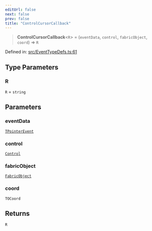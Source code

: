 ```yaml
---
editUrl: false
next: false
prev: false
title: "ControlCursorCallback"
---
```


> **ControlCursorCallback**\<`R`\> = (`eventData`, `control`, `fabricObject`, `coord`) => `R`

Defined in: [src/EventTypeDefs.ts:61](https://github.com/fabricjs/fabric.js/blob/8206f10a405480a7ba988ff6cfdde6412c1f13f8/src/EventTypeDefs.ts#L61)

## Type Parameters

### R

`R` = `string`

## Parameters

### eventData

[`TPointerEvent`](/api/type-aliases/tpointerevent/)

### control

[`Control`](/api/classes/control/)

### fabricObject

[`FabricObject`](/api/classes/fabricobject/)

### coord

`TOCoord`

## Returns

`R`
